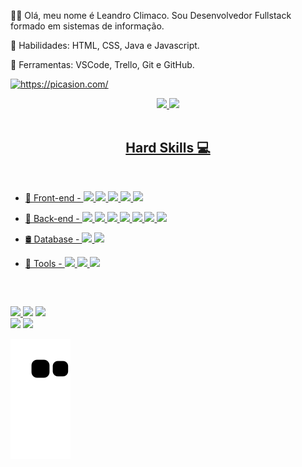 
<img src="https://raw.githubusercontent.com/MicaelliMedeiros/micaellimedeiros/master/image/computer-illustration.png" min-width="300px" max-width="300px" width="300px" align="right" alt="">


🙋‍♂️ Olá, meu nome é Leandro Climaco. Sou Desenvolvedor Fullstack formado em sistemas de informação.  

🦄 Habilidades: HTML, CSS, Java e Javascript.

💼 Ferramentas: VSCode, Trello, Git e GitHub.


<a href="https://picasion.com/"><img src="https://i.picasion.com/pic92/3d6a2b97034aa17782caafceb86f4d30.gif" width="300" height="240" border="0" alt="https://picasion.com/" /></a><br /><a href="https://picasion.com/"></a>


  
  <div align="center">
  <a href="https://github.com/Climacobnu">
  <img height="180em" src="https://github-readme-stats.vercel.app/api?username=Climacobnu&show_icons=true&theme=chartreuse-dark&include_all_commits=true&count_private=true"/>
  <img height="180em" src="https://github-readme-stats.vercel.app/api/top-langs/?username=Climacobnu&layout=compact&langs_count=7&theme=chartreuse-dark"/>
</div>

<br>
  
  
<h2 align="center"> Hard Skills 💻 </h2>
<br>

* 🎨 Front-end - <img src="https://img.shields.io/badge/HTML5-E34F26?style=for-the-badge&logo=html5&logoColor=white" height="23px"> <img src="https://img.shields.io/badge/CSS3-1572B6?style=for-the-badge&logo=css3&logoColor=white" height="23px"> <img src="https://img.shields.io/badge/React-20232A?style=for-the-badge&logo=react&logoColor=61DAFB" height="23px"> <img src="https://img.shields.io/badge/JavaScript-323330?style=for-the-badge&logo=javascript&logoColor=F7DF1E" height="23px"> <img src="https://img.shields.io/badge/TypeScript-007ACC?style=for-the-badge&logo=typescript&logoColor=white" height="23px">

* 🧰 Back-end - <img src="https://img.shields.io/badge/JavaScript-323330?style=for-the-badge&logo=javascript&logoColor=F7DF1E" height="23px"> <img src="https://img.shields.io/badge/Node.js-339933?style=for-the-badge&logo=nodedotjs&logoColor=white" height="23px"> <img src="https://img.shields.io/badge/Express.js-000000?style=for-the-badge&logo=express&logoColor=white" height="23px"> <img src="https://img.shields.io/badge/Sequelize-52B0E7?style=for-the-badge&logo=Sequelize&logoColor=white" height="23px"> <img src="https://img.shields.io/badge/TypeScript-007ACC?style=for-the-badge&logo=typescript&logoColor=white" height="23px"> <img src="https://img.shields.io/badge/nestjs-E0234E?style=for-the-badge&logo=nestjs&logoColor=white" height="23px"> <img src="https://img.shields.io/badge/Prisma-3982CE?style=for-the-badge&logo=Prisma&logoColor=white" height="23px"> 

* 🛢 Database -  <img src="https://img.shields.io/badge/MongoDB-4EA94B?style=for-the-badge&logo=mongodb&logoColor=white" height="23px"> <img src="https://img.shields.io/badge/PostgreSQL-316192?style=for-the-badge&logo=postgresql&logoColor=white" height="23px"> 


* 🔧 Tools - <img src="https://img.shields.io/badge/VSCode-0078D4?style=for-the-badge&logo=visual%20studio%20code&logoColor=white" height="23px"> <img src="https://img.shields.io/badge/GIT-E44C30?style=for-the-badge&logo=git&logoColor=white" height="23px"> <img src="https://img.shields.io/badge/GitHub-100000?style=for-the-badge&logo=github&logoColor=white" height="23px"> 
<br>
  
  ##
 
<div>

  <a href="https://wa.me/5548991019260" title="Email"><img src="https://img.shields.io/badge/WhatsApp-25D366?style=for-the-badge&logo=whatsapp&logoColor=white" target="_blank"> <a href="mailto:andreihf@outlook.com" title="whatsapp">
  <a href = "mailto:climacobnu@gmail.com"><img src="https://img.shields.io/badge/Gmail-D14836?style=for-the-badge&logo=gmail&logoColor=white" target="_blank"></a>
  <a href="https://www.linkedin.com/in/leandro-climaco-3b133566/" target="_blank"><img src="https://img.shields.io/badge/-LinkedIn-%230077B5?style=for-the-badge&logo=linkedin&logoColor=white" target="_blank"></a>   
  <a href="https://discord.gg/LELE#9035" target="_blank"><img src="https://img.shields.io/badge/Discord-7289DA?style=for-the-badge&logo=discord&logoColor=white" target="_blank"></a>
  <a href="https://leandroclimaco.nicepage.io/" target="_blank"><img src="https://img.shields.io/badge/-Blog-%230077B5?style=for-the-badge&logo=blogger&logoColor=white" target="_blank"></a>   
  
 </div>

 
  ![Snake animation](https://github.com/rafaballerini/rafaballerini/blob/output/github-contribution-grid-snake.svg) 
  
</div>

